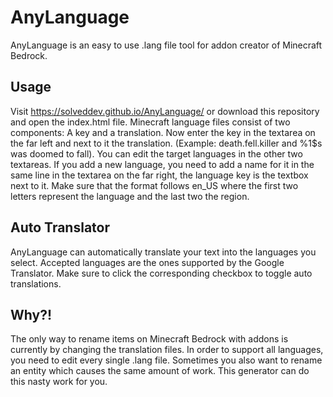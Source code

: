 # AnyLanguage
AnyLanguage is an easy to use .lang file tool for addon creator of Minecraft Bedrock.

## Usage
Visit https://solveddev.github.io/AnyLanguage/ or download this repository and open the index.html file. Minecraft language files consist of two components: A key and a translation. Now enter the key in the textarea on the far left and next to it the translation. (Example: death.fell.killer and %1$s was doomed to fall). You can edit the target languages in the other two textareas. If you add a new language, you need to add a name for it in the same line in the textarea on the far right, the language key is the textbox next to it. Make sure that the format follows en_US where the first two letters represent the language and the last two the region.

## Auto Translator
AnyLanguage can automatically translate your text into the languages you select. Accepted languages are the ones supported by the Google Translator. Make sure to click the corresponding checkbox to toggle auto translations.

## Why?!
The only way to rename items on Minecraft Bedrock with addons is currently by changing the translation files. In order to support all languages, you need to edit every single .lang file. Sometimes you also want to rename an entity which causes the same amount of work. This generator can do this nasty work for you.
